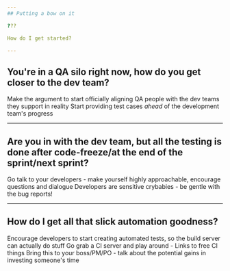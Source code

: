 ```yaml
---
## Putting a bow on it

???

How do I get started? 

---
```

## You're in a QA silo right now, how do you get closer to the dev team?
Make the argument to start officially aligning QA people with the dev teams they support in reality
Start providing test cases *ahead* of the development team's progress

---
## Are you in with the dev team, but all the testing is done after code-freeze/at the end of the sprint/next sprint?
Go talk to your developers - make yourself highly approachable, encourage questions and dialogue
Developers are sensitive crybabies - be gentle with the bug reports!

---
## How do I get all that slick automation goodness? 
Encourage developers to start creating automated tests, so the build server can actually do stuff
Go grab a CI server and play around
    - Links to free CI things
Bring this to your boss/PM/PO - talk about the potential gains in investing someone's time

